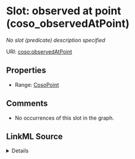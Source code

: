 

# Slot: observed at point (coso_observedAtPoint)


_No slot (predicate) description specified_







URI: [coso:observedAtPoint](http://w3id.org/coso/v1/contaminoso#observedAtPoint)



<!-- no inheritance hierarchy -->








## Properties

* Range: [CosoPoint](../classes/CosoPoint.md)





## Comments

* No occurrences of this slot in the graph.



## LinkML Source

<details>

```yaml
name: coso_observedAtPoint
description: No slot (predicate) description specified
title: observed at point
comments:
- No occurrences of this slot in the graph.
from_schema: sawgraph-kg
rank: 1000
domain: coso_ContaminantObservation
slot_uri: coso:observedAtPoint
alias: coso_observedAtPoint
subproperty_of: coso_hasAnyFeatureOfInterest
range: coso_Point

```
</details>